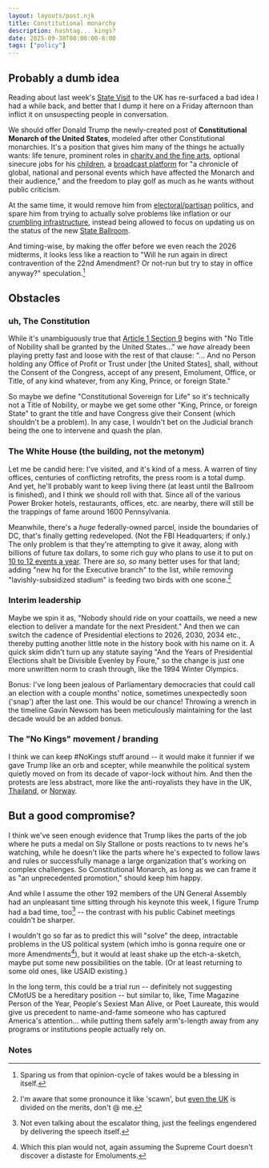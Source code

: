 ```yaml
---
layout: layouts/post.njk
title: Constitutional monarchy
description: hashtag... kings?
date: 2025-09-30T00:00:00-8:00
tags: ["policy"]
---
```


## Probably a dumb idea

Reading about last week's [State Visit](https://www.reuters.com/world/uk/trump-hails-uk-special-relationship-he-revels-pomp-historic-state-visit-2025-09-17/) to the UK has re-surfaced a bad idea I had a while back, and better that I dump it here on a Friday afternoon than inflict it on unsuspecting people in conversation.

We should offer Donald Trump the newly-created post of **Constitutional Monarch of the United States**, modeled after other Constitutional monarchies. It's a position that gives him many of the things he actually wants: life tenure, prominent roles in [charity and the fine arts](https://www.nbcwashington.com/news/local/kennedy-center-president-departs-after-trump-becomes-board-of-trustees-chair/3843347/), optional sinecure jobs for his [children](https://en.wikipedia.org/wiki/Megxit), a [broadcast platform](https://www.royal.uk/the-christmas-broadcast) for "a chronicle of global, national and personal events which have affected the Monarch and their audience," and the freedom to play golf as much as he wants without public criticism.

At the same time, it would remove him from [electoral/partisan](https://time.com/6982130/british-royal-family-vote-general-election-crown-politics/) politics, and spare him from trying to actually solve problems like inflation or our [crumbling infrastructure](https://www.nytimes.com/2019/05/22/us/politics/trump-infrastructure-week.html), instead being allowed to focus on updating us on the status of the new [State Ballroom](https://en.wikipedia.org/wiki/White_House_State_Ballroom).

And timing-wise, by making the offer before we even reach the 2026 midterms, it looks less like a reaction to "Will he run again in direct contravention of the 22nd Amendment? Or not-run but try to stay in office anyway?" speculation.[^1]

## Obstacles

### uh, The Constitution

While it's unambiguously true that [Article 1 Section 9](https://constitutioncenter.org/the-constitution/full-text) begins with "No Title of Nobility shall be granted by the United States..." we *have* already been playing pretty fast and loose with the rest of that clause: "... And no Person holding any Office of Profit or Trust under [the United States], shall, without the Consent of the Congress, accept of any present, Emolument, Office, or Title, of any kind whatever, from any King, Prince, or foreign State."

So maybe we define "Constitutional Sovereign for Life" so it's technically not a Title of Nobility, or maybe we get some other "King, Prince, or foreign State" to grant the title and have Congress give their Consent (which shouldn't be a problem). In any case, I wouldn't bet on the Judicial branch being the one to intervene and quash the plan.

### The White House (the building, not the metonym)

Let me be candid here: I've visited, and it's kind of a mess. A warren of tiny offices, centuries of conflicting retrofits, the press room is a total dump. And yet, he'll probably want to keep living there (at least until the Ballroom is finished), and I think we should roll with that. Since all of the various Power Broker hotels, restaurants, offices, etc. are nearby, there will still be the trappings of fame around 1600 Pennsylvania.

Meanwhile, there's a *huge* federally-owned parcel, inside the boundaries of DC, that's finally getting redeveloped. (Not the FBI Headquarters; if only.) The only problem is that they're attempting to give it away, along with billions of future tax dollars, to some rich guy who plans to use it to put on [10 to 12 events a year](https://www.fieldofschemes.com/2025/09/22/23165/how-does-the-commanders-stadium-deal-suck-let-defector-count-the-ways/). There are *so, so* many better uses for that land; adding "new hq for the Executive branch" to the list, while removing "lavishly-subsidized stadium" is feeding two birds with one scone.[^2]

### Interim leadership

Maybe we spin it as, "Nobody should ride on your coattails, we need a new election to deliver a mandate for the next President." And then we can switch the cadence of Presidential elections to 2026, 2030, 2034 etc., thereby putting another little note in the history book with his name on it. A quick skim didn't turn up any statute saying "And the Years of Presidential Elections shalt be Divisible Evenley by Foure," so the change is just one more unwritten norm to crash through, like the 1994 Winter Olympics.

Bonus: I've long been jealous of Parliamentary democracies that could call an election with a couple months' notice, sometimes unexpectedly soon ('snap') after the last one. This would be our chance! Throwing a wrench in the timeline Gavin Newsom has been meticulously maintaining for the last decade would be an added bonus.

### The "No Kings" movement / branding

I think we can keep #NoKings stuff around -- it would make it funnier if we gave Trump like an orb and scepter, while meanwhile the political system quietly moved on from its decade of vapor-lock without him. And then the protests are less abstract, more like the anti-royalists  they have in the UK, [Thailand](https://en.wikipedia.org/wiki/2020%E2%80%932021_Thai_protests), or [Norway](https://en.wikipedia.org/wiki/Republicanism_in_Norway).

## But a good compromise?

I think we've seen enough evidence that Trump likes the parts of the job where he puts a medal on Sly Stallone or posts reactions to tv news he's watching, while he doesn't like the parts where he's expected to follow laws and rules or successfully manage a large organization that's working on complex challenges. So Constitutional Monarch, as long as we can frame it as "an unprecedented promotion," should keep him happy.

And while I assume the other 192 members of the UN General Assembly had an unpleasant time sitting through his keynote this week, I figure Trump had a bad time, too[^3] -- the contrast with his public Cabinet meetings couldn't be sharper.

I wouldn't go so far as to predict this will "solve" the deep, intractable problems in the US political system (which imho is gonna require one or more Amendments[^4]), but it would at least shake up the etch-a-sketch, maybe put some new possibilities on the table. (Or at least returning to some old ones, like USAID existing.)

In the long term, this could be a trial run -- definitely not suggesting CMotUS be a hereditary position -- but similar to, like, Time Magazine Person of the Year, People's Sexiest Man Alive, or Poet Laureate, this would give us precedent to name-and-fame someone who has captured America's attention... while putting them safely arm's-length away from any programs or institutions people actually rely on.

### Notes
[^1]:  Sparing us from that opinion-cycle of takes would be a blessing in itself.

[^2]: I'm aware that some pronounce it like 'scawn', but [even the UK](https://yougov.co.uk/society/articles/50339-the-scone-pronunciation-map-of-britain) is divided on the merits, don't @ me.

[^3]: Not even talking about the escalator thing, just the feelings engendered by delivering the speech itself.

[^4]: Which this plan would not, again assuming the Supreme Court doesn't discover a distaste for Emoluments.